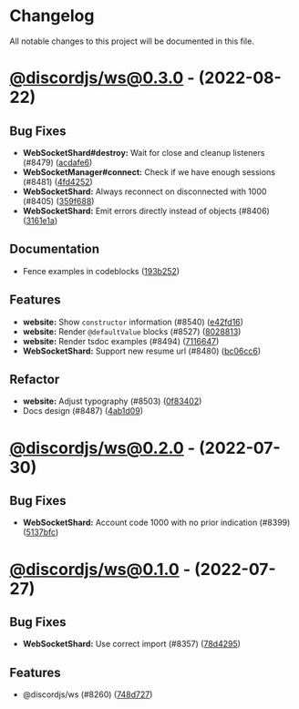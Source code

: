 # Changelog

All notable changes to this project will be documented in this file.

# [@discordjs/ws@0.3.0](https://github.com/discordjs/discord.js/compare/@discordjs/ws@0.2.0...@discordjs/ws@0.3.0) - (2022-08-22)

## Bug Fixes

- **WebSocketShard#destroy:** Wait for close and cleanup listeners (#8479) ([acdafe6](https://github.com/discordjs/discord.js/commit/acdafe60c7aa1ac5a3d358934c055c297080a944))
- **WebSocketManager#connect:** Check if we have enough sessions (#8481) ([4fd4252](https://github.com/discordjs/discord.js/commit/4fd42528fea6127e6468a651f9544913c19ade4d))
- **WebSocketShard:** Always reconnect on disconnected with 1000 (#8405) ([359f688](https://github.com/discordjs/discord.js/commit/359f6885558fcfb3151971ab589077a89ee71a01))
- **WebSocketShard:** Emit errors directly instead of objects (#8406) ([3161e1a](https://github.com/discordjs/discord.js/commit/3161e1a1acfbf929ecf33958fa1657553dd9bc1e))

## Documentation

- Fence examples in codeblocks ([193b252](https://github.com/discordjs/discord.js/commit/193b252672440a860318d3c2968aedd9cb88e0ce))

## Features

- **website:** Show `constructor` information (#8540) ([e42fd16](https://github.com/discordjs/discord.js/commit/e42fd1636973b10dd7ed6fb4280ee1a4a8f82007))
- **website:** Render `@defaultValue` blocks (#8527) ([8028813](https://github.com/discordjs/discord.js/commit/8028813825e7708915ea892760c1003afd60df2f))
- **website:** Render tsdoc examples (#8494) ([7116647](https://github.com/discordjs/discord.js/commit/7116647947e413da59fbf493ed5251ddcd710ce7))
- **WebSocketShard:** Support new resume url (#8480) ([bc06cc6](https://github.com/discordjs/discord.js/commit/bc06cc638d2f57ab5c600e8cdb6afc8eb2180166))

## Refactor

- **website:** Adjust typography (#8503) ([0f83402](https://github.com/discordjs/discord.js/commit/0f834029850d2448981596cf082ff59917018d66))
- Docs design (#8487) ([4ab1d09](https://github.com/discordjs/discord.js/commit/4ab1d09997a18879a9eb9bda39df6f15aa22557e))

# [@discordjs/ws@0.2.0](https://github.com/discordjs/discord.js/compare/@discordjs/ws@0.1.0...@discordjs/ws@0.2.0) - (2022-07-30)

## Bug Fixes

- **WebSocketShard:** Account code 1000 with no prior indication (#8399) ([5137bfc](https://github.com/discordjs/discord.js/commit/5137bfc17d763488083b76ee9008611df333272a))

# [@discordjs/ws@0.1.0](https://github.com/discordjs/discord.js/tree/@discordjs/ws@0.1.0) - (2022-07-27)

## Bug Fixes

- **WebSocketShard:** Use correct import (#8357) ([78d4295](https://github.com/discordjs/discord.js/commit/78d4295a40b83ea4f7cc830ff81927cba2d1d3f0))

## Features

- @discordjs/ws (#8260) ([748d727](https://github.com/discordjs/discord.js/commit/748d7271c45796479a29d8ed3101421de09ef867))
